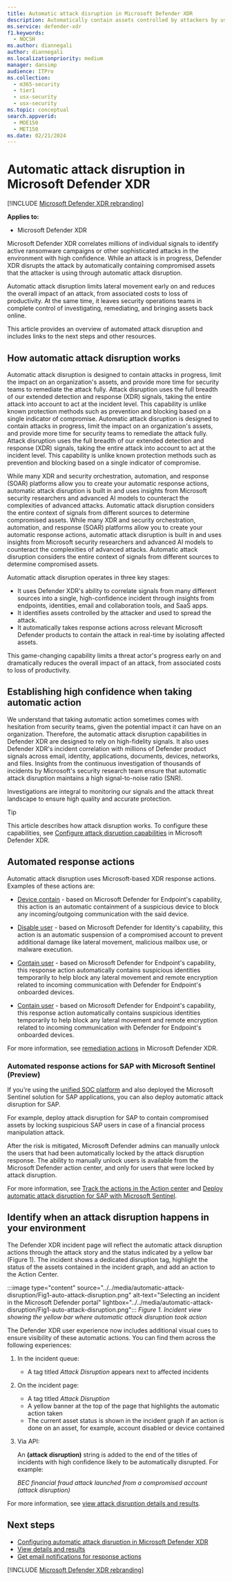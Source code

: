 ```yaml
---
title: Automatic attack disruption in Microsoft Defender XDR
description: Automatically contain assets controlled by attackers by using automatic attack disruption in Microsoft Defender XDR.
ms.service: defender-xdr
f1.keywords: 
  - NOCSH
ms.author: diannegali
author: diannegali
ms.localizationpriority: medium
manager: dansimp
audience: ITPro
ms.collection: 
  - m365-security
  - tier1
  - usx-security
  - usx-security
ms.topic: conceptual
search.appverid: 
  - MOE150
  - MET150
ms.date: 02/21/2024
---
```


# Automatic attack disruption in Microsoft Defender XDR

[!INCLUDE [Microsoft Defender XDR rebranding](../includes/microsoft-defender.md)]

**Applies to:**

- Microsoft Defender XDR

Microsoft Defender XDR correlates millions of individual signals to identify active ransomware campaigns or other sophisticated attacks in the environment with high confidence. While an attack is in progress, Defender XDR disrupts the attack by automatically containing compromised assets that the attacker is using through automatic attack disruption.

Automatic attack disruption limits lateral movement early on and reduces the overall impact of an attack, from associated costs to loss of productivity. At the same time, it leaves security operations teams in complete control of investigating, remediating, and bringing assets back online.

This article provides an overview of automated attack disruption and includes links to the next steps and other resources.

## How automatic attack disruption works

Automatic attack disruption is designed to contain attacks in progress, limit the impact on an organization's assets, and provide more time for security teams to remediate the attack fully. Attack disruption uses the full breadth of our extended detection and response (XDR) signals, taking the entire attack into account to act at the incident level. This capability is unlike known protection methods such as prevention and blocking based on a single indicator of compromise.
Automatic attack disruption is designed to contain attacks in progress, limit the impact on an organization's assets, and provide more time for security teams to remediate the attack fully. Attack disruption uses the full breadth of our extended detection and response (XDR) signals, taking the entire attack into account to act at the incident level. This capability is unlike known protection methods such as prevention and blocking based on a single indicator of compromise.

While many XDR and security orchestration, automation, and response (SOAR) platforms allow you to create your automatic response actions, automatic attack disruption is built in and uses insights from Microsoft security researchers and advanced AI models to counteract the complexities of advanced attacks. Automatic attack disruption considers the entire context of signals from different sources to determine compromised assets.
While many XDR and security orchestration, automation, and response (SOAR) platforms allow you to create your automatic response actions, automatic attack disruption is built in and uses insights from Microsoft security researchers and advanced AI models to counteract the complexities of advanced attacks. Automatic attack disruption considers the entire context of signals from different sources to determine compromised assets.

Automatic attack disruption operates in three key stages:

- It uses Defender XDR's ability to correlate signals from many different sources into a single, high-confidence incident through insights from endpoints, identities, email and collaboration tools, and SaaS apps.
- It identifies assets controlled by the attacker and used to spread the attack.
- It automatically takes response actions across relevant Microsoft Defender products to contain the attack in real-time by isolating affected assets.

This game-changing capability limits a threat actor's progress early on and dramatically reduces the overall impact of an attack, from associated costs to loss of productivity.

## Establishing high confidence when taking automatic action

We understand that taking automatic action sometimes comes with hesitation from security teams, given the potential impact it can have on an organization. Therefore, the automatic attack disruption capabilities in Defender XDR are designed to rely on high-fidelity signals. It also uses Defender XDR's incident correlation with millions of Defender product signals across email, identity, applications, documents, devices, networks, and files. Insights from the continuous investigation of thousands of incidents by Microsoft's security research team ensure that automatic attack disruption maintains a high signal-to-noise ratio (SNR).

Investigations are integral to monitoring our signals and the attack threat landscape to ensure high quality and accurate protection.

> [!TIP]
> This article describes how attack disruption works. To configure these capabilities, see [Configure attack disruption capabilities](configure-attack-disruption.md) in Microsoft Defender XDR.

## Automated response actions

Automatic attack disruption uses Microsoft-based XDR response actions. Examples of these actions are:

- [Device contain](/microsoft-365/security/defender-endpoint/respond-machine-alerts#contain-devices-from-the-network) - based on Microsoft Defender for Endpoint's capability, this action is an automatic containment of a suspicious device to block any incoming/outgoing communication with the said device.

- [Disable user](/defender-for-identity/remediation-actions) - based on Microsoft Defender for Identity's capability, this action is an automatic suspension of a compromised account to prevent additional damage like lateral movement, malicious mailbox use, or malware execution.

- [Contain user](../defender-endpoint/respond-machine-alerts.md#contain-user-from-the-network) - based on Microsoft Defender for Endpoint's capability, this response action automatically contains suspicious identities temporarily to help block any lateral movement and remote encryption related to incoming communication with Defender for Endpoint's onboarded devices.
- [Contain user](../defender-endpoint/respond-machine-alerts.md#contain-user-from-the-network) - based on Microsoft Defender for Endpoint's capability, this response action automatically contains suspicious identities temporarily to help block any lateral movement and remote encryption related to incoming communication with Defender for Endpoint's onboarded devices.

For more information, see [remediation actions](m365d-remediation-actions.md) in Microsoft Defender XDR.

### Automated response actions for SAP with Microsoft Sentinel (Preview)

If you're using the [unified SOC platform](microsoft-sentinel-onboard.md) and also deployed the Microsoft Sentinel solution for SAP applications, you can also deploy automatic attack disruption for SAP.

For example, deploy attack disruption for SAP to contain compromised assets by locking suspicious SAP users in case of a financial process manipulation attack. 

After the risk is mitigated, Microsoft Defender admins can manually unlock the users that had been automatically locked by the attack disruption response. The ability to manually unlock users is available from the Microsoft Defender action center, and only for users that were locked by attack disruption. 

For more information, see [Track the actions in the Action center](autoad-results.md#track-the-actions-in-the-action-center) and [Deploy automatic attack disruption for SAP with Microsoft Sentinel](https://aka.ms/attack-disrupt-sentinel).

## Identify when an attack disruption happens in your environment

The Defender XDR incident page will reflect the automatic attack disruption actions through the attack story and the status indicated by a yellow bar (Figure 1). The incident shows a dedicated disruption tag, highlight the status of the assets contained in the incident graph, and add an action to the Action Center.

:::image type="content" source="../../media/automatic-attack-disruption/Fig1-auto-attack-disruption.png" alt-text="Selecting an incident in the Microsoft Defender portal" lightbox="../../media/automatic-attack-disruption/Fig1-auto-attack-disruption.png":::
*Figure 1. Incident view showing the yellow bar where automatic attack disruption took action*

The Defender XDR user experience now includes additional visual cues to ensure visibility of these automatic actions. You can find them across the following experiences:

1. In the incident queue:

    - A tag titled *Attack Disruption* appears next to affected incidents

1. On the incident page:

    - A tag titled *Attack Disruption*
    - A yellow banner at the top of the page that highlights the automatic action taken
   - The current asset status is shown in the incident graph if an action is done on an asset, for example, account disabled or device contained
      
3. Via API:

    An **(attack disruption)** string is added to the end of the titles of incidents with high confidence likely to be automatically disrupted. For example:

    *BEC financial fraud attack launched from a compromised account (attack disruption)*

For more information, see [view attack disruption details and results](autoad-results.md).

## Next steps

- [Configuring automatic attack disruption in Microsoft Defender XDR](configure-attack-disruption.md)
- [View details and results](autoad-results.md)
- [Get email notifications for response actions](m365d-response-actions-notifications.md)


[!INCLUDE [Microsoft Defender XDR rebranding](../../includes/defender-m3d-techcommunity.md)]
